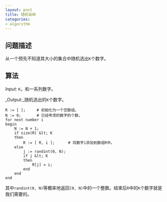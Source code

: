 ```yaml
---
layout: post
title: 随机采样
categories:
- algorithm
---
```


## 问题描述

从一个预先不知道其大小的集合中随机选出`K`个数字。

## 算法

_Input:_ `K`，和一系列数字。

_Output:_随机选出的`K`个数字。
```
R := [ ];     # 初始化为一个空数组。
N := 0;       # 已经考虑的数字的个数。
for next number i
begin
    N := N + 1;
    if size(R) &lt; K
    then
        R := [ R, i ];      # 将数字i添加到数组R中。
    else
        j := randint(0, N);
        if j &lt; K
        then
            R[j] = i;
        end
    end
end
```
其中`randint(0, N)`等概率地返回`[0, N)`中的一个整数。结束后`R`中的`K`个数字就是我们需要的。
